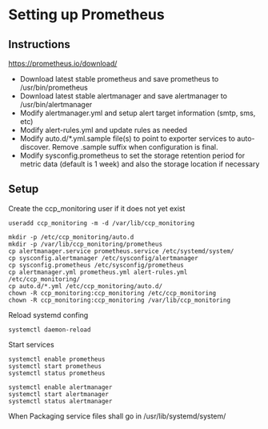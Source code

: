 # Setting up Prometheus

## Instructions

https://prometheus.io/download/

* Download latest stable prometheus and save prometheus to /usr/bin/prometheus
* Download latest stable alertmanager and save alertmanager to /usr/bin/alertmanager
* Modify alertmanager.yml and setup alert target information (smtp, sms, etc)
* Modify alert-rules.yml and update rules as needed
* Modify auto.d/*.yml.sample file(s) to point to exporter services to auto-discover. Remove .sample suffix when configuration is final.
* Modify sysconfig.prometheus to set the storage retention period for metric data (default is 1 week) and also the storage location if necessary

## Setup
Create the ccp_monitoring user if it does not yet exist
```
useradd ccp_monitoring -m -d /var/lib/ccp_monitoring
```
```
mkdir -p /etc/ccp_monitoring/auto.d
mkdir -p /var/lib/ccp_monitoring/prometheus
cp alertmanager.service prometheus.service /etc/systemd/system/
cp sysconfig.alertmanager /etc/sysconfig/alertmanager
cp sysconfig.prometheus /etc/sysconfig/prometheus
cp alertmanager.yml prometheus.yml alert-rules.yml /etc/ccp_monitoring/
cp auto.d/*.yml /etc/ccp_monitoring/auto.d/
chown -R ccp_monitoring:ccp_monitoring /etc/ccp_monitoring
chown -R ccp_monitoring:ccp_monitoring /var/lib/ccp_monitoring
```
Reload systemd confing
```
systemctl daemon-reload
```
Start services
```
systemctl enable prometheus
systemctl start prometheus
systemctl status prometheus

systemctl enable alertmanager
systemctl start alertmanager
systemctl status alertmanager
```

When Packaging service files shall go in /usr/lib/systemd/system/


